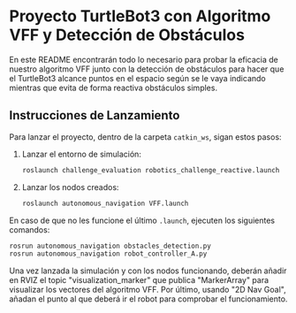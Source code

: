 # Proyecto TurtleBot3 con Algoritmo VFF y Detección de Obstáculos

En este README encontrarán todo lo necesario para probar la eficacia de nuestro algoritmo VFF junto con la detección de obstáculos para hacer que el TurtleBot3 alcance puntos en el espacio según se le vaya indicando mientras que evita de forma reactiva obstáculos simples.

## Instrucciones de Lanzamiento

Para lanzar el proyecto, dentro de la carpeta `catkin_ws`, sigan estos pasos:

1. Lanzar el entorno de simulación:
    ```bash
    roslaunch challenge_evaluation robotics_challenge_reactive.launch
    ```

2. Lanzar los nodos creados:
    ```bash
    roslaunch autonomous_navigation VFF.launch
    ```

En caso de que no les funcione el último `.launch`, ejecuten los siguientes comandos:

```bash
rosrun autonomous_navigation obstacles_detection.py
rosrun autonomous_navigation robot_controller_A.py
```

Una vez lanzada la simulación y con los nodos funcionando, deberán añadir en RVIZ el topic "visualization_marker" que publica "MarkerArray" para visualizar los vectores del algoritmo VFF. Por último, usando "2D Nav Goal", añadan el punto al que deberá ir el robot para comprobar el funcionamiento.